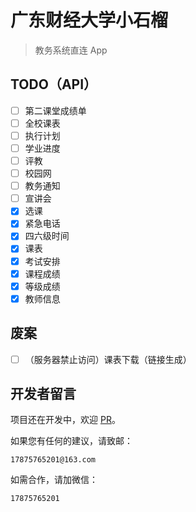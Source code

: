 # 广东财经大学小石榴

> 教务系统直连 App

## TODO（API）
- [ ] 第二课堂成绩单
- [ ] 全校课表
- [ ] 执行计划
- [ ] 学业进度
- [ ] 评教
- [ ] 校园网
- [ ] 教务通知
- [ ] 宣讲会
- [x] 选课
- [x] 紧急电话
- [x] 四六级时间
- [x] 课表
- [x] 考试安排
- [x] 课程成绩
- [x] 等级成绩
- [x] 教师信息

## 废案
- [ ] （服务器禁止访问）课表下载（链接生成）

## 开发者留言
项目还在开发中，欢迎 [PR](https://github.com/Kiteio/Punica/pulls)。

如果您有任何的建议，请致邮：
```
17875765201@163.com
```

如需合作，请加微信：
```
17875765201
```